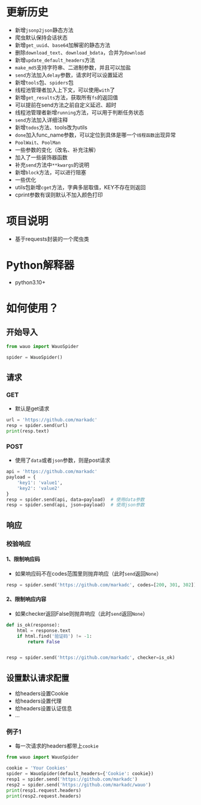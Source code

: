 # 更新历史

- 新增`jsonp2json`静态方法
- 爬虫默认保持会话状态
- 新增`get_uuid`、`base64`加解密的静态方法
- 删除`download_text`、`download_bdata`，合并为`download`
- 新增`update_default_headers`方法
- `make_md5`支持字符串、二进制参数，并且可以加盐
- `send`方法加入`delay`参数，请求时可以设置延迟
- 新增`tools`包、`spiders`包
- 线程池管理者加入上下文，可以使用`with`了
- 新增`get_results`方法，获取所有`fs`的返回值
- 可以提前在send方法之前自定义延迟、超时
- 线程池管理者新增`running`方法，可以用于判断任务状态
- `send`方法加入详细注释
- 新增`todos`方法、tools改为utils
- `done`加入func_name参数，可以定位到具体是哪一个`线程函数`出现异常
- `PoolWait`、`PoolMan`
- 一些参数的变化（改名、补充注解）
- 加入了一些装饰器函数
- 补充`send`方法中`**kwargs`的说明
- 新增`block`方法，可以进行阻塞
- 一些优化
- utils包新增`cget`方法，字典多层取值，KEY不存在则返回<default>
- cprint参数有误则默认不加入颜色打印

# 项目说明

- 基于requests封装的一个爬虫类

# Python解释器

- python3.10+

# 如何使用？

## 开始导入

```python
from wauo import WauoSpider

spider = WauoSpider()
```

## 请求

### GET

- 默认是get请求

```python
url = 'https://github.com/markadc'
resp = spider.send(url)
print(resp.text)
```

### POST

- 使用了`data`或者`json`参数，则是post请求

```python
api = 'https://github.com/markadc'
payload = {
    'key1': 'value1',
    'key2': 'value2'
}
resp = spider.send(api, data=payload)  # 使用data参数
resp = spider.send(api, json=payload)  # 使用json参数
```

## 响应

### 校验响应

#### 1、限制响应码

- 如果响应码不在codes范围里则抛弃响应（此时`send`返回`None`）

```python
resp = spider.send('https://github.com/markadc', codes=[200, 301, 302])
```

#### 2、限制响应内容

- 如果checker返回False则抛弃响应（此时`send`返回`None`）

```python
def is_ok(response):
    html = response.text
    if html.find('验证码') != -1:
        return False


resp = spider.send('https://github.com/markadc', checker=is_ok)
```

## 设置默认请求配置

- 给headers设置Cookie
- 给headers设置代理
- 给headers设置认证信息
- ...

### 例子1

- 每一次请求的headers都带上`cookie`

```python
from wauo import WauoSpider

cookie = 'Your Cookies'
spider = WauoSpider(default_headers={'Cookie': cookie})
resp1 = spider.send('https://github.com/markadc')
resp2 = spider.send('https://github.com/markadc/wauo')
print(resp1.request.headers)
print(resp2.request.headers)
```